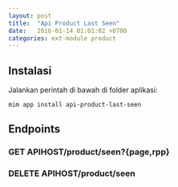 ```yaml
---
layout: post
title:  "Api Product Last Seen"
date:   2016-01-14 01:01:02 +0700
categories: ext-module product
---
```


## Instalasi

Jalankan perintah di bawah di folder aplikasi:

```
mim app install api-product-last-seen
```

## Endpoints

### GET APIHOST/product/seen?{page,rpp}

### DELETE APIHOST/product/seen